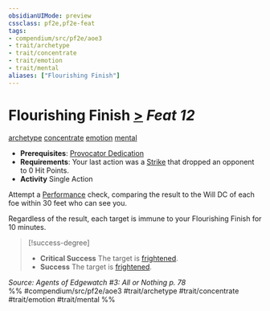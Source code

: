 ```yaml
---
obsidianUIMode: preview
cssclass: pf2e,pf2e-feat
tags:
- compendium/src/pf2e/aoe3
- trait/archetype
- trait/concentrate
- trait/emotion
- trait/mental
aliases: ["Flourishing Finish"]
---
```

# Flourishing Finish  [>](../../rules/core-rulebook/chapter-9-playing-the-game.md#Actions "Single Action") *Feat 12*  
[archetype](../../rules/traits/archetype.md)  [concentrate](../../rules/traits/concentrate.md)  [emotion](../../rules/traits/emotion.md)  [mental](../../rules/traits/mental.md)  

- **Prerequisites**: [Provocator Dedication](provocator-dedication-aoe3.md)
- **Requirements**: Your last action was a [Strike](../../rules/actions/strike.md) that dropped an opponent to 0 Hit Points.
- **Activity** Single Action

Attempt a [Performance](../skills.md#Performance) check, comparing the result to the Will DC of each foe within 30 feet who can see you.

Regardless of the result, each target is immune to your Flourishing Finish for 10 minutes.

> [!success-degree] 
> - **Critical Success** The target is [frightened](../../rules/conditions.md#Frightened).
> - **Success** The target is [frightened](../../rules/conditions.md#Frightened).

*Source: Agents of Edgewatch #3: All or Nothing p. 78*  
%% #compendium/src/pf2e/aoe3 #trait/archetype #trait/concentrate #trait/emotion #trait/mental %%